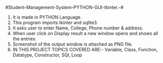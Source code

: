 #Student-Management-System-PYTHON-GUI-tkinter.-#


1. It is made in PYTHON Language.
2. This program imports tkinter and sqlite3.
3. It asks user to enter Name, College, Phone number & address.
4. When user click on Display result a new window opens and shows all the entries.
5. Screenshot of the output window is attached as PNG file.
6. IN THIS PROJECT TOPICS COVERED ARE:-
Variable,
Class,
Function,
Datatype,
Constructor,
SQl,
Loop
